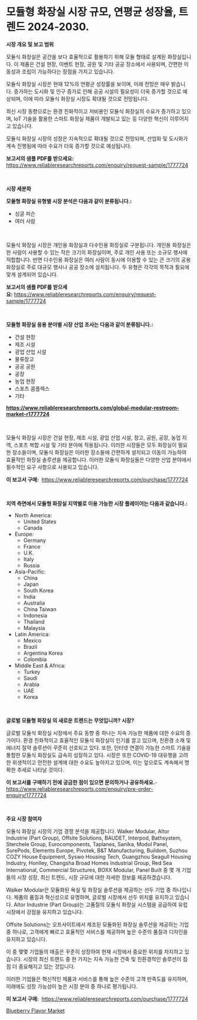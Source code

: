 <p><h1>모듈형 화장실 시장 규모, 연평균 성장율, 트렌드 2024-2030.</h1></p><p><strong>시장 개요 및 보고 범위</strong></p>
<p><p>모듈식 화장실은 공간을 보다 효율적으로 활용하기 위해 모듈 형태로 설계된 화장실입니다. 이 제품은 건설 현장, 이벤트 현장, 공원 및 기타 공공 장소에서 사용되며, 간편한 이동성과 조립이 가능하다는 장점을 가지고 있습니다.</p><p>모듈식 화장실 시장은 현재 12%의 연평균 성장률을 보이며, 미래 전망은 매우 밝습니다. 증가하는 도시화 및 인구 증가로 인해 공공 시설의 필요성이 더욱 증가할 것으로 예상되며, 이에 따라 모듈식 화장실 시장도 확대될 것으로 전망됩니다.</p><p>최신 시장 동향으로는 환경 친화적이고 저비용인 모듈식 화장실의 수요가 증가하고 있으며, IoT 기술을 활용한 스마트 화장실 제품이 개발되고 있는 등 다양한 혁신이 이루어지고 있습니다.</p><p>모듈식 화장실 시장의 성장은 지속적으로 확대될 것으로 전망되며, 산업화 및 도시화가 계속 진행됨에 따라 수요가 더욱 증가할 것으로 예상됩니다.</p></p>
<p><strong>보고서의 샘플 PDF를 받으세요:</strong> <a href="https://www.reliableresearchreports.com/enquiry/request-sample/1777724">https://www.reliableresearchreports.com/enquiry/request-sample/1777724</a></p>
<p>&nbsp;</p>
<p><strong>시장 세분화</strong></p>
<p><strong>모듈형 화장실 유형별 시장 분석은 다음과 같이 분류됩니다.:</strong></p>
<p><ul><li>싱글 퍼슨</li><li>여러 사람</li></ul></p>
<p>&nbsp;</p>
<p><p>모듈식 화장실 시장은 개인용 화장실과 다수인용 화장실로 구분됩니다. 개인용 화장실은 한 사람이 사용할 수 있는 작은 크기의 화장실이며, 주로 개인 사용 또는 소규모 행사에 적합합니다. 반면 다수인용 화장실은 여러 사람이 동시에 이용할 수 있는 큰 크기의 공용 화장실로 주로 대규모 행사나 공공 장소에 설치됩니다. 두 유형은 각각의 목적과 필요에 맞게 설계되어 있습니다.</p></p>
<p><strong>보고서의 샘플 PDF를 받으세요:</strong>&nbsp;<a href="https://www.reliableresearchreports.com/enquiry/request-sample/1777724">https://www.reliableresearchreports.com/enquiry/request-sample/1777724</a></p>
<p>&nbsp;</p>
<p><strong> 모듈형 화장실 응용 분야별 시장 산업 조사는 다음과 같이 분류됩니다.:</strong></p>
<p><ul><li>건설 현장</li><li>제조 시설</li><li>광업 산업 시설</li><li>물류창고</li><li>공공 공원</li><li>공장</li><li>농업 현장</li><li>스포츠 콤플렉스</li><li>기타</li></ul></p>
<p><strong><a href="https://www.reliableresearchreports.com/global-modular-restroom-market-r1777724">https://www.reliableresearchreports.com/global-modular-restroom-market-r1777724</a></strong></p>
<p>&nbsp;</p>
<p><p>모듈식 화장실 시장은 건설 현장, 제조 시설, 광업 산업 시설, 창고, 공원, 공장, 농업 지역, 스포츠 복합 시설 및 기타 분야에 적용됩니다. 이러한 시장들은 모두 화장실이 필요한 장소들이며, 모듈식 화장실은 이러한 장소들에 간편하게 설치되고 이동이 가능하여 효율적인 화장실 솔루션을 제공합니다. 이러한 모듈식 화장실들은 다양한 산업 분야에서 필수적인 요구 사항으로 사용되고 있습니다.</p></p>
<p><strong>이 보고서 구매:</strong>&nbsp; <a href="https://www.reliableresearchreports.com/purchase/1777724">https://www.reliableresearchreports.com/purchase/1777724</a></p>
<p>&nbsp;</p>
<p><strong>지역 측면에서 모듈형 화장실 지역별로 이용 가능한 시장 플레이어는 다음과 같습니다.:</strong></p>
<p><ul>
    <li>
        North America:
        <ul>
            <li>United States</li>
            <li>Canada</li>
        </ul>
    </li>
    <li>
        Europe:
        <ul>
            <li>Germany</li>
            <li>France</li>
            <li>U.K.</li>
            <li>Italy</li>
            <li>Russia</li>
        </ul>
    </li>
    <li>
        Asia-Pacific:
        <ul>
            <li>China</li>
            <li>Japan</li>
            <li>South Korea</li>
            <li>India</li>
            <li>Australia</li>
            <li>China Taiwan</li>
            <li>Indonesia</li>
            <li>Thailand</li>
            <li>Malaysia</li>
        </ul>
    </li>
    <li>
        Latin America:
        <ul>
            <li>Mexico</li>
            <li>Brazil</li>
            <li>Argentina Korea</li>
            <li>Colombia</li>
        </ul>
    </li>
    <li>
        Middle East & Africa:
        <ul>
            <li>Turkey</li>
            <li>Saudi</li>
            <li>Arabia</li>
            <li>UAE</li>
            <li>Korea</li>
        </ul>
    </li>
    </ul></p>
<p>&nbsp;</p>
<p><strong>글로벌 모듈형 화장실 의 새로운 트렌드는 무엇입니까? 시장?</strong></p>
<p><p>글로벌 모듈식 화장실 시장에서 주요 동향 중 하나는 지속 가능한 제품에 대한 수요의 증가이다. 환경 친화적이고 효율적인 모듈식 화장실이 인기를 끌고 있으며, 친환경 소재 및 에너지 절약 솔루션이 꾸준히 선호되고 있다. 또한, 인터넷 연결이 가능한 스마트 기술을 통합한 모듈식 화장실도 급속히 성장하고 있다. 시장은 또한 COVID-19 대유행을 고려한 위생적이고 안전한 설계에 대한 수요도 높아지고 있으며, 이는 앞으로도 계속해서 명확한 추세로 나타날 것이다.</p></p>
<p><strong>이 보고서를 구매하기 전에 궁금한 점이 있으면 문의하거나 공유하세요.</strong>- <a href="https://www.reliableresearchreports.com/enquiry/pre-order-enquiry/1777724">https://www.reliableresearchreports.com/enquiry/pre-order-enquiry/1777724</a></p>
<p>&nbsp;</p>
<p><strong>주요 시장 참여자</strong></p>
<p><p>모듈식 화장실 시장의 기업 경쟁 분석을 제공합니다. Walker Modular, Altor Industrie (Part Group), Offsite Solutions, BAUDET, Interpod, Bathsystem, Sterchele Group, Eurocomponents, Taplanes, Sanika, Modul Panel, SurePods, Elements Europe, Pivotek, B&T Manufacturing, Buildom, Suzhou COZY House Equipment, Syswo Housing Tech, Guangzhou Seagull Housing Industry, Honlley, Changsha Broad Homes Industrial Group, Red Sea International, Commercial Structures, BOXX Modular, Panel Built 중 몇 개 기업들의 시장 성장, 최신 트렌드, 시장 규모에 대한 자세한 정보를 제공하겠습니다.</p><p>Walker Modular은 모듈화된 욕실 및 화장실 솔루션을 제공하는 선두 기업 중 하나입니다. 제품의 품질과 혁신성으로 유명하며, 글로벌 시장에서 선두 위치를 유지하고 있습니다. Altor Industrie (Part Group)는 고품질의 모듈식 화장실 시스템을 공급하여 유럽 시장에서 강점을 유지하고 있습니다.</p><p>Offsite Solutions는 오프사이트에서 제조된 모듈화된 화장실 솔루션을 제공하는 기업 중 하나로, 고객에게 빠르고 효율적인 서비스를 제공하며 높은 수준의 품질과 디자인을 유지하고 있습니다.</p><p>이 중 몇몇 기업들의 매출은 꾸준히 성장하여 현재 시장에서 중요한 위치를 차지하고 있습니다. 시장의 최신 트렌드 중 한 가지는 지속 가능한 건축 및 친환경적인 솔루션이 점점 더 중요해지고 있는 것입니다.</p><p>이러한 기업들은 혁신적인 제품과 서비스를 통해 높은 수준의 고객 만족도를 유지하며, 미래에도 성장 가능성이 높은 시장 분야 중 하나로 평가됩니다.</p></p>
<p><strong>이 보고서 구매:</strong>&nbsp;&nbsp;<a href="https://www.reliableresearchreports.com/purchase/1777724">https://www.reliableresearchreports.com/purchase/1777724</a></p>
<p><p><a href="https://eight-handstand-8fb.notion.site/Blueberry-Flavor-Market-Insight-Market-Trends-Growth-Forecasted-from-2024-TO-2031-1f28c9ddf7ef4ce2880dd25c39313d32">Blueberry Flavor Market</a></p></p>